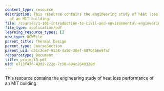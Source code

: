 ```yaml
---
content_type: resource
description: This resource contains the engineering study of heat loss performance
  of an MIT building.
file: /courses/1-101-introduction-to-civil-and-environmental-engineering-design-i-fall-2005/e713f47643d2222e7c56604c2640328d_project3.pdf
file_type: application/pdf
learning_resource_types: []
ocw_type: OCWFile
parent_title: Thermal Design
parent_type: CourseSection
parent_uid: d51c2ce7-9538-4a50-20ef-88704b6e9faf
resourcetype: Document
title: project3.pdf
uid: e713f476-43d2-222e-7c56-604c2640328d
---
```

This resource contains the engineering study of heat loss performance of an MIT building.

